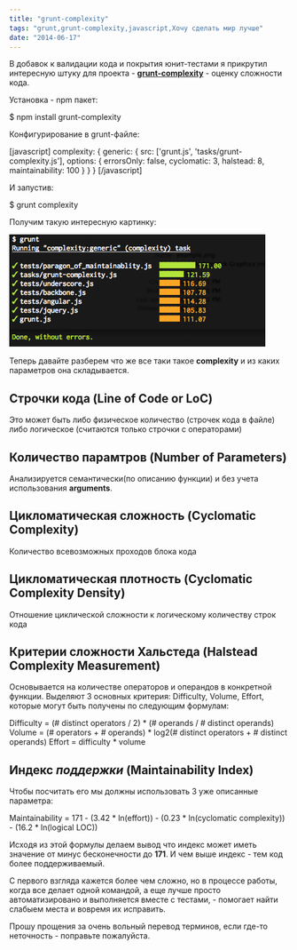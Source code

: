 ```yaml
---
title: "grunt-complexity"
tags: "grunt,grunt-complexity,javascript,Хочу сделать мир лучше"
date: "2014-06-17"
---
```


В добавок к валидации кода и покрытия юнит-тестами я прикрутил интересную штуку для проекта - **[grunt-complexity](https://github.com/vigetlabs/grunt-complexity)** - оценку сложности кода.

Установка - npm пакет:

$ npm install grunt-complexity

Конфигурирование в grunt-файле:

[javascript] complexity: { generic: { src: ['grunt.js', 'tasks/grunt-complexity.js'], options: { errorsOnly: false, cyclomatic: 3, halstead: 8, maintainability: 100 } } } [/javascript]

И запустив:

$ grunt complexity

Получим такую интересную картинку:

![grunt-complexity](images/example.png "grunt-complexity")

Теперь давайте разберем что же все таки такое **complexity** и из каких параметров она складывается.

## Строчки кода (Line of Code or LoC)

Это может быть либо физическое количество (строчек кода в файле) либо логическое (считаются только строчки с операторами)

## Количество парамтров (Number of Parameters)

Анализируется семантически(по описанию функции) и без учета использования **arguments**.

## Цикломатическая сложность (Cyclomatic Complexity)

Количество всевозможных проходов блока кода

## Цикломатическая плотность (Cyclomatic Complexity Density)

Отношение циклической сложности к логическому количеству строк кода

## Критерии сложности Хальстеда (Halstead Complexity Measurement)

Основывается на количестве операторов и операндов в конкретной функции. Выделяют 3 основных критерия: Difficulty, Volume, Effort, которые могут быть получены по следующим формулам:

Difficulty = (# distinct operators / 2) \* (# operands / # distinct operands)
Volume = (# operators + # operands) \* log2(# distinct operators + # distinct operands)
Effort = difficulty \* volume

## Индекс _поддержки_ (Maintainability Index)

Чтобы посчитать его мы должны использовать 3 уже описанные параметра:

 Maintainability =  171 - (3.42 \* ln(effort)) - (0.23 \* ln(cyclomatic complexity)) - (16.2 \* ln(logical LOC))

Исходя из этой формулы делаем вывод что индекс может иметь значение от минус бесконечности до **171**. И чем выше индекс - тем код более поддерживаемый.

С первого взгляда кажется более чем сложно, но в процессе работы, когда все делает одной командой, а еще лучше просто автоматизировано и выполняется вместе с тестами, - помогает найти слабыем места и вовремя их исправить.

Прошу прощения за очень вольный перевод терминов, если где-то неточность - поправьте пожалуйста.
